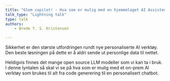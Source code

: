 ```yaml
---
title: "Glem copilot! - Hva som er mulig med en hjemmelaget AI Assistent"
talk_type: "Lightning talk"
type: talk
authors:
    - Brede Y. S. Kristensen

---
```

Sikkerhet er den største utfordringen rundt nye personaliserte AI verktøy.  Den beste løsningen på dette er å aldri sende ut personlige data til nettet. 

Heldigvis finnes det mange open source LLM modeller som vi kan ta i bruk. I denne lyntalen så skal vi se på hva som er mulig med et on-prem AI verktøy som brukes til alt fra code generering til en personalisert chatbot.
